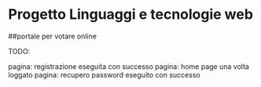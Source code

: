 # Progetto Linguaggi e tecnologie web

 ##portale per votare online
 
TODO:

pagina: registrazione eseguita con successo
pagina: home page una volta loggato 
pagina: recupero password eseguito con successo

